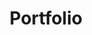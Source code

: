---
  title: "Portfolio"
  description: "Estas aqui! un lugar donde puedes ver mis proyectos y habilidades."
  image: "/favicon.svg"
  url: "http://localhost:4321/projects/portfolio"
  deployurl: "http://localhost:4321/blog-personal"
  tags: ["astro", "html5", "css3", "tailwindcss"]
  order: 1
---